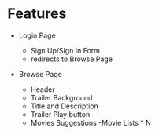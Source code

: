 # Features

- Login Page
    - Sign Up/Sign In Form
    - redirects to Browse Page


- Browse Page
    - Header
    - Trailer Background
    - Title and Description
    - Trailer Play button
    - Movies Suggestions
        -Movie Lists * N 
